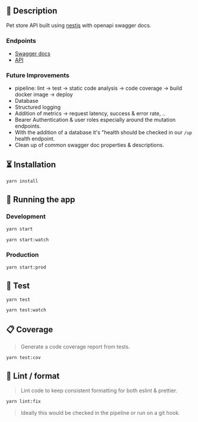 ## 📖 Description
Pet store API built using [nestjs](https://nestjs.com/) with openapi swagger docs.

### Endpoints
- [Swagger docs](http://localhost:3000/api/)
- [API](http://localhost:3000/v1/pets)

### Future Improvements
- pipeline: lint -> test -> static code analysis -> code coverage -> build docker image -> deploy
- Database
- Structured logging
- Addition of metrics -> request latency, success & error rate, ..
- Bearer Authentication & user roles especially around the mutation endpoints.
- With the addition of a database it's "health should be checked in our `/up` health endpoint.
- Clean up of common swagger doc properties & descriptions.

## ⏳ Installation

```bash
yarn install
```

## 🚀 Running the app

### Development
```bash
yarn start
```

```bash
yarn start:watch
```
### Production
```bash
yarn start:prod
```

## 🧪 Test

```bash
yarn test
```
```bash
yarn test:watch
```

## 📋 Coverage

> Generate a code coverage report from tests.

```bash
yarn test:cov
```

## 🛀 Lint / format

> Lint code to keep consistent formatting for both eslint & prettier.

```bash
yarn lint:fix
```


> Ideally this would be checked in the pipeline or run on a git hook.